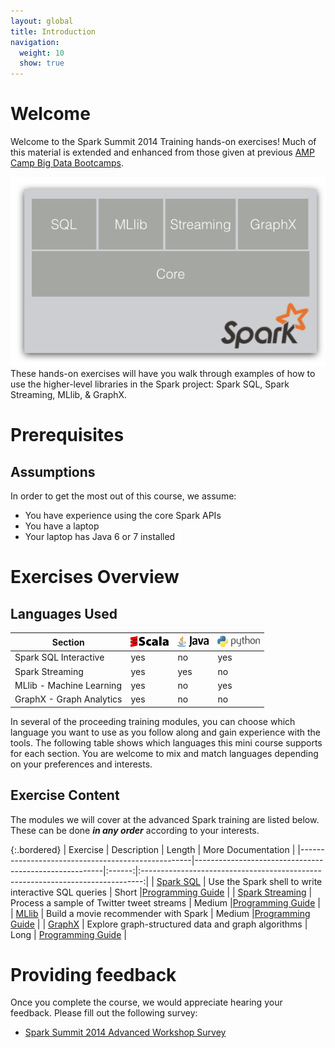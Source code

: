 ```yaml
---
layout: global
title: Introduction
navigation:
  weight: 10
  show: true
---
```


# Welcome
Welcome to the Spark Summit 2014 Training hands-on exercises! Much of this material 
is extended and enhanced from those given at previous <a
href="http://ampcamp.berkeley.edu">AMP Camp Big Data Bootcamps</a>.

<img id="intro-components" src="img/spark-components.png"> These hands-on exercises 
will have you walk through examples of how to use the higher-level libraries in the Spark project: 
Spark SQL, Spark Streaming, MLlib, & GraphX.

# Prerequisites

## Assumptions
In order to get the most out of this course, we assume:

 * You have experience using the core Spark APIs 
 * You have a laptop
 * Your laptop has Java 6 or 7 installed
 
# Exercises Overview

## Languages Used
<table class="bordered" id="langs-table">
<thead>
<tr>
  <th>Section</th>
    <th><img src="img/scala-sm.png"/></th>
    <th><img src="img/java-sm.png"/></th>
    <th><img src="img/python-sm.png"/>
  </th>
</tr>
</thead><tbody>
<tr>
<!--  <td>Spark Interactive</td>
  <td class="yes">yes</td>
  <td class="no">no</td>
  <td class="yes">yes</td>
-->
</tr><tr>
  <td>Spark SQL Interactive</td>
  <td class="yes">yes</td>
  <td class="no">no</td>
  <td class="yes">yes</td>
</tr><tr>
  <td>Spark Streaming</td>
  <td class="yes">yes</td>
  <td class="yes">yes</td>
  <td class="no">no</td>
</tr><tr>
  <td>MLlib - Machine Learning</td>
  <td class="yes">yes</td>
  <td class="no">no</td>
  <td class="yes">yes</td>
</tr><tr>
  <td>GraphX - Graph Analytics</td>
  <td class="yes">yes</td>
  <td class="no">no</td>
  <td class="no">no</td>
</tr>
</tbody>
</table>

In several of the proceeding training modules, you can choose which language 
you want to use as you follow along and gain experience with the tools. 
The following table shows which languages this mini course supports for each section. 
You are welcome to mix and match languages depending on your preferences and interests.


## Exercise Content
The modules we will cover at the advanced Spark training are listed below.
These can be done _**in any order**_ according to your interests.

{:.bordered}
| Exercise                                          |   Description                                         | Length |   More Documentation                                                                  |
|---------------------------------------------------|-------------------------------------------------------|:------:|:------------------------------------------------------------------------------:|
| [Spark SQL](data-exploration-using-spark-sql.html) | Use the Spark shell to write interactive SQL queries  | Short |[Programming Guide](http://spark.apache.org/docs/latest/sql-programming-guide.html)   |
| [Spark Streaming](realtime-processing-with-spark-streaming.html) | Process a sample of Twitter tweet streams | Medium |[Programming Guide](http://spark.apache.org/docs/latest/streaming-programming-guide.html)   |
| [MLlib](movie-recommendation-with-mllib.html) | Build a movie recommender with Spark | Medium |[Programming Guide](http://spark.apache.org/docs/latest/mllib-guide.html)   |
| [GraphX](graph-analytics-with-graphx.html) | Explore graph-structured data and graph algorithms  | Long | [Programming Guide](http://spark.apache.org/docs/latest/sql-programming-guide.html)   |

# Providing feedback
Once you complete the course, we would appreciate hearing your feedback. Please fill out the following survey:

 * [Spark Summit 2014 Advanced Workshop Survey](survey.html)

